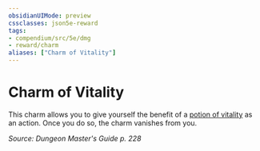 ```yaml
---
obsidianUIMode: preview
cssclasses: json5e-reward
tags:
- compendium/src/5e/dmg
- reward/charm
aliases: ["Charm of Vitality"]
---
```

# Charm of Vitality

This charm allows you to give yourself the benefit of a [potion of vitality](potion-of-vitality.md) as an action. Once you do so, the charm vanishes from you.

*Source: Dungeon Master's Guide p. 228*